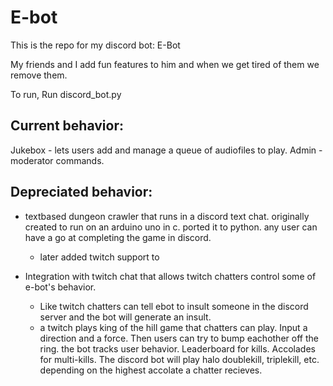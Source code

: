# E-bot 
This is the repo for my discord bot: E-Bot

My friends and I add fun features to him and when we get tired of them we remove them.



To run, Run discord_bot.py
## Current behavior:
Jukebox - lets users add and manage a queue of audiofiles to play.
Admin - moderator commands.


## Depreciated behavior:
- textbased dungeon crawler that runs in a discord text chat. originally created to run on an arduino uno in c. ported it to python. any user can have a go at completing the game in discord.
  - later added twitch support to 

- Integration with twitch chat that allows twitch chatters control some of e-bot's behavior.
  - Like twitch chatters can tell ebot to insult someone in the discord server and the bot will generate an insult.
  - a twitch plays king of the hill game that chatters can play. Input a direction and a force. Then users can try to bump eachother off the ring. the bot tracks user behavior. Leaderboard for kills. Accolades for multi-kills. The discord bot will play halo doublekill, triplekill, etc. depending on the highest accolate a chatter recieves.
